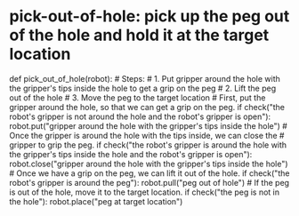 # pick-out-of-hole: pick up the peg out of the hole and hold it at the target location
def pick_out_of_hole(robot):
    # Steps:
    #  1. Put gripper around the hole with the gripper's tips inside the hole to get a grip on the peg
    #  2. Lift the peg out of the hole
    #  3. Move the peg to the target location
    # First, put the gripper around the hole, so that we can get a grip on the peg.
    if check("the robot's gripper is not around the hole and the robot's gripper is open"):
        robot.put("gripper around the hole with the gripper's tips inside the hole")
    # Once the gripper is around the hole with the tips inside, we can close the
    # gripper to grip the peg.
    if check("the robot's gripper is around the hole with the gripper's tips inside the hole and the robot's gripper is open"):
        robot.close("gripper around the hole with the gripper's tips inside the hole")
    # Once we have a grip on the peg, we can lift it out of the hole.
    if check("the robot's gripper is around the peg"):
        robot.pull("peg out of hole")
    # If the peg is out of the hole, move it to the target location.
    if check("the peg is not in the hole"):
        robot.place("peg at target location")